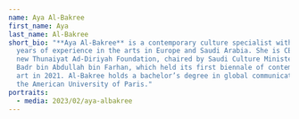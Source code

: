 ```yaml
---
name: Aya Al-Bakree
first_name: Aya
last_name: Al-Bakree
short_bio: "**Aya Al-Bakree** is a contemporary culture specialist with over 10
  years of experience in the arts in Europe and Saudi Arabia. She is CEO of the
  new Thunaiyat Ad-Diriyah Foundation, chaired by Saudi Culture Minister Prince
  Badr bin Abdullah bin Farhan, which held its first biennale of contemporary
  art in 2021. Al-Bakree holds a bachelor’s degree in global communications from
  the American University of Paris."
portraits:
  - media: 2023/02/aya-albakree
---
```

